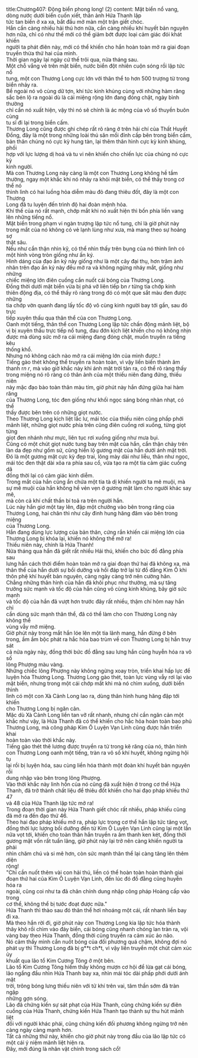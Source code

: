 title:Chương407: Động biển phong long! (2)
content:
Mặt biển nổ vang, dòng nước dưới biển cuốn xiết, thân ảnh Hứa Thanh lập<br>tức tan biến ở xa xa, bắt đầu mở màn một trận giết chóc.<br>Hắn cần càng nhiều hải thú hơn nữa, cần càng nhiều khí huyết bản nguyên<br>hơn nữa, chỉ có như thế mới có thể giảm bớt được loại cảm giác đói khát khiến<br>người ta phát điên này, mới có thể khiến cho hắn hoàn toàn mở ra giai đoạn<br>truyền thừa thứ hai của mình.<br>Thời gian ngày lại ngày cứ thế trôi qua, nửa tháng sau.<br>Một chỗ vắng vẻ trên mặt biển, nước biển đột nhiên cuộn sóng rồi lập tức nổ<br>tung, một con Thương Long cực lớn với thân thể to hơn 500 trượng từ trong<br>biển nhảy ra.<br>Bề ngoài nó vô cùng dữ tợn, khí tức kinh khủng cùng với những hàm răng<br>sắc bén lộ ra ngoài dù là cái miệng rộng lớn đang đóng chặt, ngày bình thường<br>chỉ cần nó xuất hiện, vậy thì nó sẽ chính là ác mộng của vô số thuyền buôn cùng<br>tu sĩ đi lại trong biển cấm.<br>Thương Long cũng được ghi chép rất rõ ràng ở trên hải chí của Thất Huyết<br>Đồng, đây là một trong những loài thú săn mồi đỉnh cấp bên trong biển cấm,<br>bản thân chúng nó cực kỳ hung tàn, lại thêm thân hình cực kỳ kinh khủng, phối<br>hợp với lực lượng dị hoá và tu vi nên khiến cho chiến lực của chúng nó cực kỳ<br>kinh người.<br>Mà con Thương Long này càng là một con Thương Long không hề tầm<br>thường, ngay một khắc khi nó nhảy ra khỏi mặt biển, có thể thấy trong cơ thể nó<br>thình lình có hai luồng hỏa diễm màu đỏ đang thiêu đốt, đây là một con Thương<br>Long đã tu luyện đến trình độ hai đoàn mệnh hỏa.<br>Khí thế của nó rất mạnh, chớp mắt khi nó xuất hiện thì bốn phía liền vang<br>lên những tiếng nổ.<br>Mặt biển trong phạm vi ngàn trượng lập tức nổ tung, chỉ là giờ phút này<br>trong mắt của nó không có vẻ lạnh lùng như xưa, mà mang theo sự hoảng sợ<br>thật sâu.<br>Nếu như cẩn thận nhìn kỹ, có thể nhìn thấy trên bụng của nó thình lình có<br>một hình vòng tròn giống như ấn ký.<br>Hình dáng của đạo ấn ký này giống như là một cây đại thụ, hơn trăm ảnh<br>nhãn trên đạo ấn ký này đều mở ra và không ngừng nháy mắt, giống như những<br>chiếc miệng lớn điên cuồng cắn nuốt cái bóng của Thương Long.<br>Đồng thời dưới mặt biển vừa bị phá vỡ liên tiếp b*n r* từng tia chớp kinh<br>thiên động địa, có thể thấy rõ ràng trong đó có một que sắt màu đen được những<br>tia chớp vờn quanh đang lấy tốc độ vô cùng kinh người bay tới gần, sau đó trực<br>tiếp xuyên thấu qua thân thể của con Thương Long.<br>Oanh một tiếng, thân thể con Thương Long lập tức chấn động mãnh liệt, bộ<br>vị bị xuyên thấu trực tiếp nổ tung, đau đớn kịch liệt khiến cho nó không nhịn<br>được mà dùng sức mở ra cái miệng đang đóng chặt, muốn truyền ra tiếng kêu<br>thống khổ.<br>Nhưng nó không cách nào mở ra cái miệng lớn của mình được.!<br>Tiếng gào thét không thể truyền ra hoàn toàn, vì vậy liền biến thành âm<br>thanh r*n r*, mà vào giờ khắc này khi ánh mặt trời tản ra, có thể rõ ràng thấy<br>trong miệng nó rõ ràng có thân ảnh của một thiếu niên đang đứng, thiếu niên<br>này mặc đạo bào toàn thân màu tím, giờ phút này hắn đứng giữa hai hàm răng<br>của Thương Long, tóc đen giống như khối ngọc sáng bóng nhàn nhạt, có thể<br>thấy được bên trên có những giọt nước.<br>Theo Thương Long kịch liệt lắc lư, mái tóc của thiếu niên cũng phấp phới<br>mãnh liệt, những giọt nước phía trên cũng điên cuồng rơi xuống, từng giọt từng<br>giọt đen nhánh như mực, liên tục rơi xuống giống như mưa bụi.<br>Cũng có một chút giọt nước tung bay trên mặt của hắn, cẩn thận chảy trên<br>làn da đẹp như gốm sứ, cũng hiển lộ gương mặt của hắn dưới ánh mặt trời.<br>Đó là một gương mặt cực kỳ đẹp trai, lông mày dài như liễu, thân như ngọc,<br>mái tóc đen thật dài xõa ra phía sau cổ, vừa tạo ra một tia cảm giác cuồng dã<br>đồng thời lại có cảm giác kinh diễm.<br>Trong mắt của hắn cũng ẩn chứa một tia tà dị khiến người ta mê muội, mà<br>sự mê muội của hắn không hề vẻn vẹn ở gương mặt làm cho người khác say mê,<br>mà còn cả khí chất thần bí toả ra trên người hắn.<br>Lúc này hắn giơ một tay lên, đập một chưởng vào bên trong răng của<br>Thương Long, hai chân thì như cây đinh hung hăng đâm vào bên trong miệng<br>của Thương Long.<br>Hắn đang dùng lực lượng của bản thân, cứng rắn khiến cái miệng lớn của<br>Thương Long bị khóa lại, khiến nó không thể mở ra!<br>Thiếu niên này, chính là Hứa Thanh!<br>Nửa tháng qua hắn đã giết rất nhiều Hải thú, khiến cho bức đồ đằng phía sau<br>lưng hắn cách thời điểm hoàn toàn mở ra giai đoạn thứ hai đã không xa, mà<br>thân thể của hắn dưới sự bồi dưỡng và hồi đáp trở lại từ đồ đằng Kim Ô khi<br>thôn phệ khí huyết bản nguyên, càng ngày càng trở nên cường hãn.<br>Chẳng những thân hình của hắn đã khôi phục như thường, mà sự tăng<br>trưởng sức mạnh và tốc độ của hắn cũng vô cùng kinh khủng, bây giờ sức mạnh<br>và tốc độ của hắn đã vượt hơn trước đây rất nhiều, thậm chí hôm nay hắn chỉ<br>cần dùng sức mạnh thân thể, đã có thể làm cho con Thương Long này không thể<br>vùng vẫy mở miệng.<br>Giờ phút này trong mắt hắn lóe lên một tia lãnh mang, hắn đừng ở bên<br>trong, ầm ầm bộc phát ra hắc hỏa bao trùm về con Thương Long bị hắn truy sát<br>cả nửa ngày này, đồng thời bức đồ đằng sau lưng hắn cũng huyễn hóa ra vô số<br>lông Phượng màu vàng.<br>Những chiếc lông Phượng này không ngừng xoay tròn, triển khai hấp lực để<br>luyện hóa Thương Long. Thương Long gào thét, toàn lực vùng vẫy rơi lại vào<br>mặt biển, nhưng trong một cái chớp mắt khi mà nó chìm xuống, dưới biển thình<br>lình có một con Xà Cảnh Long lao ra, dùng thân hình hung hăng đập tới khiến<br>cho Thương Long bị ngăn cản.<br>Mặc dù Xà Cảnh Long liền tan vỡ rất nhanh, nhưng chỉ cần ngăn cản một<br>khắc như vậy, là Hứa Thanh đã có thể khiến cho hắc hỏa hoàn toàn bao phủ<br>Thương Long, mà công pháp Kim Ô Luyện Vạn Linh cũng được hắn triển khai<br>hoàn toàn vào thời khắc này.<br>Tiếng gào thét thê lương được truyền ra từ trong kẽ răng của nó, thân hình<br>con Thương Long oanh một tiếng, tràn ra vô số khí huyết, không ngừng hội tụ<br>lại rồi bị luyện hóa, sau cùng liền hóa thành một đoàn khí huyết bản nguyên rồi<br>dung nhập vào bên trong lông Phượng.<br>Vào thời khắc này linh hồn của nó cũng đã xuất hiện ở trong cơ thể Hứa<br>Thanh, đã trở thành chất liệu để thiêu đốt khiến cho hai đạo pháp khiếu thứ 47<br>và 48 của Hứa Thanh lập tức mở ra!<br>Trong đoạn thời gian này Hứa Thanh giết chóc rất nhiều, pháp khiếu cũng<br>đã mở ra đến đạo thứ 46.<br>Theo hai đạo pháp khiếu mở ra, pháp lực trong cơ thể hắn lập tức tăng vọt,<br>đồng thời lực lượng bồi dưỡng đến từ Kim Ô Luyện Vạn Linh cũng lại một lần<br>nữa vọt tới, khiến cho toàn thân hắn truyền ra âm thanh ken két, đồng thời<br>gương mặt vốn rất tuấn lãng, giờ phút này lại trở nên càng khiến người ta phải<br>nhìn chăm chú và si mê hơn, còn sức mạnh thân thể lại càng tăng lên thêm diện<br>rộng!<br>"Chỉ cần nuốt thêm vài con hải thú, liền có thể hoàn toàn hoàn thành giai<br>đoạn thứ hai của Kim Ô Luyện Vạn Linh, đến lúc đó đồ đằng cũng huyễn hóa ra<br>ngoài, cũng coi như ta đã chân chính dung nhập công pháp Hoàng cấp vào trong<br>cơ thể, không thể bị tước đoạt được nữa."<br>Hứa Thanh thì thào sau đó thân thể hơi nhoáng một cái, rất nhanh liền bay<br>đi xa.<br>Mà theo hắn rời đi, giờ phút này con Thương Long kia lập tức hóa thành<br>thây khô rồi chìm vào đáy biển, cái bóng cũng nhanh chóng lan tràn ra, vội<br>vàng bay theo Hứa Thanh, đồng thời cũng truyền ra cảm xúc ảo não.<br>Nó cảm thấy mình cắn nuốt bóng của đối phương quá chậm, không đợi nó<br>phát uy thì Thương Long đã bị g**t ch*t, vì vậy liền truyền một chút cảm xúc ủy<br>khuất qua lão tổ Kim Cương Tông ở một bên.<br>Lão tổ Kim Cương Tông hiếm thấy không mượn cơ hội để lừa gạt cái bóng,<br>lão ngẩng đầu nhìn Hứa Thanh bay xa, nhìn mái tóc dài phấp phới dưới ánh mặt<br>trời, trông bóng lưng thiếu niên với tử khí trên vai, tâm thần sớm đã tràn ngập<br>những gợn sóng.<br>Lão đã chứng kiến sự sát phạt của Hứa Thanh, cũng chứng kiến sự điên<br>cuồng của Hứa Thanh, chứng kiến Hứa Thanh tạo thành sự thu hút mãnh liệt<br>đối với người khác phái, cũng chứng kiến đối phương không ngừng trở nên<br>càng ngày càng mạnh hơn.<br>Tất cả những thứ này, khiến cho giờ phút này trong đầu của lão lập tức có<br>một cái ý niệm mãnh liệt hiện ra.<br>Đây, mới đúng là nhân vật chính trong sách cổ!